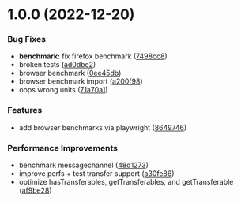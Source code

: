 # 1.0.0 (2022-12-20)


### Bug Fixes

* **benchmark:** fix firefox benchmark ([7498cc8](https://github.com/okikio/transferables/commit/7498cc81dae26e253baac9f217856ad25e5a525a))
* broken tests ([ad0dbe2](https://github.com/okikio/transferables/commit/ad0dbe22946382352b20201d37367f785d19ace2))
* browser benchmark ([0ee45db](https://github.com/okikio/transferables/commit/0ee45dbad87f284e5cea99f7823e1d85f6c012d2))
* browser benchmark import ([a200f98](https://github.com/okikio/transferables/commit/a200f98146417d3e60f0bfa7f87e40bc33320299))
* oops wrong units ([71a70a1](https://github.com/okikio/transferables/commit/71a70a1310c541d1fb8ab0bdd20b575099a0754d))


### Features

* add browser benchmarks via playwright ([8649746](https://github.com/okikio/transferables/commit/8649746d0fab36ea2ed2d0353571d8de9e7b21d0))


### Performance Improvements

* benchmark messagechannel ([48d1273](https://github.com/okikio/transferables/commit/48d1273fd5ec812168a8394a8e98f9997c76a962))
* improve perfs + test transfer support ([a30fe86](https://github.com/okikio/transferables/commit/a30fe86f3bf9ff823db5430d9708cf568a70e42c))
* optimize hasTransferables, getTransferables, and getTransferable ([af9be28](https://github.com/okikio/transferables/commit/af9be28071c43d05d188719eadac3f884c0d945d))
